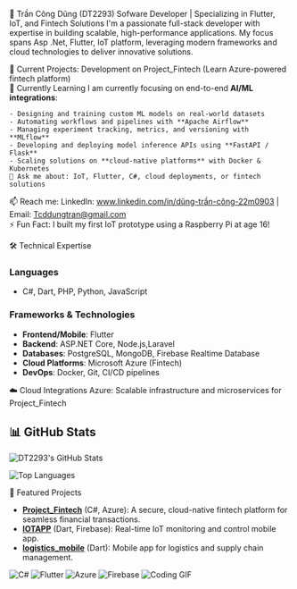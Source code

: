 👋 Trần Công Dũng (DT2293)
Sofware Developer | Specializing in Flutter, IoT, and Fintech Solutions
I'm a passionate full-stack developer with expertise in building scalable, high-performance applications. My focus spans Asp .Net, Flutter, IoT platform, leveraging modern frameworks and cloud technologies to deliver innovative solutions.

🔭 Current Projects: Development on Project_Fintech (Learn Azure-powered fintech platform)  
🚀 Currently Learning
  I am currently focusing on end-to-end **AI/ML integrations**:
  
    - Designing and training custom ML models on real-world datasets
    - Automating workflows and pipelines with **Apache Airflow**
    - Managing experiment tracking, metrics, and versioning with **MLflow**
    - Developing and deploying model inference APIs using **FastAPI / Flask**
    - Scaling solutions on **cloud-native platforms** with Docker & Kubernetes
    💬 Ask me about: IoT, Flutter, C#, cloud deployments, or fintech solutions  
📫 Reach me: LinkedIn: www.linkedin.com/in/dũng-trần-công-22m0903 | Email: Tcddungtran@gmail.com  
⚡ Fun Fact: I built my first IoT prototype using a Raspberry Pi at age 16!

🛠 Technical Expertise
### Languages
- C#, Dart, PHP, Python, JavaScript



### Frameworks & Technologies
- **Frontend/Mobile**: Flutter
- **Backend**:  ASP.NET Core, Node.js,Laravel  
- **Databases**: PostgreSQL, MongoDB, Firebase Realtime Database  
- **Cloud Platforms**: Microsoft Azure (Fintech) 
- **DevOps**: Docker, Git, CI/CD pipelines  

☁️ Cloud Integrations
Azure: Scalable infrastructure and microservices for Project_Fintech

## 📊 GitHub Stats
![DT2293's GitHub Stats](https://github-readme-stats.vercel.app/api?username=DT2293&show_icons=true&theme=radical)

![Top Languages](https://github-readme-stats.vercel.app/api/top-langs/?username=DT2293&layout=compact&theme=radical)

📌 Featured Projects
- **[Project_Fintech](https://github.com/DT2293/Project_Fintech)** (C#, Azure): A secure, cloud-native fintech platform for seamless financial transactions.  
- **[IOTAPP](https://github.com/DT2293/IOTAPP)** (Dart, Firebase): Real-time IoT monitoring and control mobile app.
- **[logistics_mobile](https://github.com/DT2293/logistics_mobile)** (Dart): Mobile app for logistics and supply chain management.   

![C#](https://img.shields.io/badge/C%23-239120?style=for-the-badge&logo=c-sharp&logoColor=white)
![Flutter](https://img.shields.io/badge/Flutter-02569B?style=for-the-badge&logo=flutter&logoColor=white)
![Azure](https://img.shields.io/badge/Azure-0078D4?style=for-the-badge&logo=microsoft-azure&logoColor=white)
![Firebase](https://img.shields.io/badge/Firebase-FFCA28?style=for-the-badge&logo=firebase&logoColor=black)
![Coding GIF](https://media.giphy.com/media/3o7aD2saalBwwftBIY/giphy.gif)
